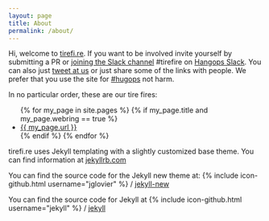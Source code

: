 ```yaml
---
layout: page
title: About
permalink: /about/
---
```


Hi, welcome to [tirefi.re](http://tirefi.re). If you want to be involved invite yourself by submitting a PR or [joining the Slack channel](http://signup.hangops.com/) #tirefire on [Hangops Slack](https://hangops.slack.com). You can also just [tweet at us](https://twitter.com/tirefirebot) or just share some of the links with people. We prefer that you use the site for [#hugops](https://twitter.com/search?q=%23hugops) not harm.

<div class="trigger">
In no particular order, these are our tire fires:
  <ul>
    {% for my_page in site.pages %}
      {% if my_page.title and my_page.webring == true %}
      <li>
        <a class="page-link" href="{{ my_page.url | prepend: site.baseurl }}">{{ my_page.url }}</a>
      </li>
      {% endif %}
  {% endfor %}
</ul>
</div>

tirefi.re uses Jekyll templating with a slightly customized base theme. You can find information at [jekyllrb.com](http://jekyllrb.com/)

You can find the source code for the Jekyll new theme at:
{% include icon-github.html username="jglovier" %} /
[jekyll-new](https://github.com/jglovier/jekyll-new)

You can find the source code for Jekyll at
{% include icon-github.html username="jekyll" %} /
[jekyll](https://github.com/jekyll/jekyll)
